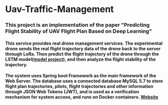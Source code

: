 # Uav-Traffic-Management

### This project is an implementation of the paper "Predicting Flight Stability of UAV Flight Plan Based on Deep Learning"

#### This service provides real drone management services. The experimental drone sends the real flight trajectory data of the drone back to the server through LoRa. Then predict the flight trajectory of the drone through the LSTM model([model project](https://github.com/ShawnSWu/Predict-Trajectory-LSTM-Model)), and then analyze the flight stability of the trajectory. 

**The system uses Spring boot Framework as the main framework of the Web Server. The database uses a connected database MySQL 5.7 to store flight plan trajectories, pilots, flight trajectories and other information through JSON Web Tokens (JWT), and is used as a verification mechanism for system access, and runs on Docker containers. [Website](http://utm-system-frontend.herokuapp.com/realtime_map/html/drone-map.html)**

